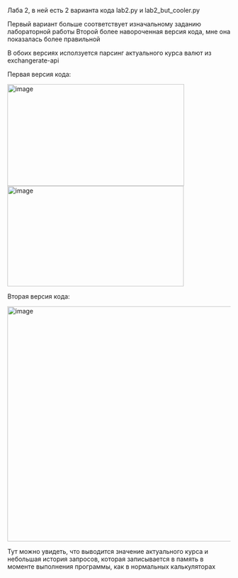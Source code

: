 Лаба 2, в ней есть 2 варианта кода lab2.py и lab2_but_cooler.py 

Первый вариант больше соответствует изначальному заданию лабораторной работы
Второй более навороченная версия кода, мне она показалась более правильной

В обоих версиях исползуется парсинг актуального курса валют из exchangerate-api

Первая версия кода:

<img width="399" height="229" alt="image" src="https://github.com/user-attachments/assets/e14df593-45e7-4655-9f60-1cbcc9858ed9" />

<img width="398" height="226" alt="image" src="https://github.com/user-attachments/assets/95b3573e-e853-4180-b261-277495de83be" />

Вторая версия кода:

<img width="598" height="529" alt="image" src="https://github.com/user-attachments/assets/f6bbc75d-cf53-4320-95f9-849954db290e" />

Тут можно увидеть, что выводится значение актуального курса и небольшая история
запросов, которая записывается в память в моменте выполнения программы, как 
в нормальных калькуляторах
